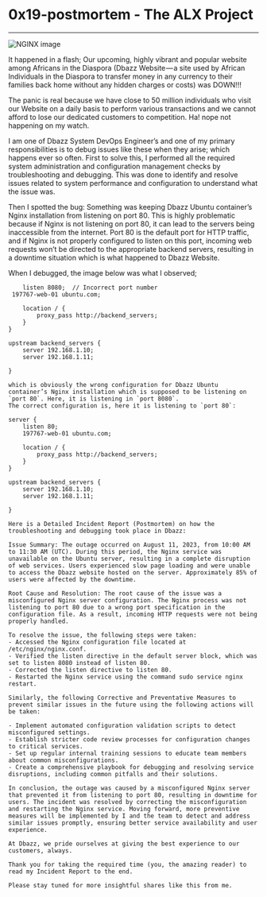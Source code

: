 # 0x19-postmortem - The ALX Project
--------------

![NGINX image](https://encrypted-tbn0.gstatic.com/images?q=tbn:ANd9GcSLP9iIfWr_njC9WzuVPJ1nHqDRbcmJVLfHQA&usqp=CAU)

It happened in a flash; Our upcoming, highly vibrant and popular website among Africans in the Diaspora (Dbazz Website — a site used by African Individuals in the Diaspora to transfer money in any currency to their families back home without any hidden charges or costs) was DOWN!!!

The panic is real because we have close to 50 million individuals who visit our Website on a daily basis to perform various transactions and we cannot afford to lose our dedicated customers to competition. Ha! nope not happening on my watch.

I am one of Dbazz System DevOps Engineer’s and one of my primary responsibilities is to debug issues like these when they arise; which happens ever so often. First to solve this, I performed all the required system administration and configuration management checks by troubleshooting and debugging. This was done to identify and resolve issues related to system performance and configuration to understand what the issue was.

Then I spotted the bug: Something was keeping Dbazz Ubuntu container’s Nginx installation from listening on port 80. This is highly problematic because if Nginx is not listening on port 80, it can lead to the servers being inaccessible from the internet. Port 80 is the default port for HTTP traffic, and if Nginx is not properly configured to listen on this port, incoming web requests won’t be directed to the appropriate backend servers, resulting in a downtime situation which is what happened to Dbazz Website.

When I debugged, the image below  was what I observed;

```server {
    listen 8080;  // Incorrect port number
 197767-web-01 ubuntu.com;

    location / {
        proxy_pass http://backend_servers;
    }
}

upstream backend_servers {
    server 192.168.1.10;
    server 192.168.1.11;

}

which is obviously the wrong configuration for Dbazz Ubuntu container’s Nginx installation which is supposed to be listening on `port 80`. Here, it is listening in `port 8080`.
The correct configuration is, here it is listening to `port 80`:

server {
    listen 80;
    197767-web-01 ubuntu.com;

    location / {
        proxy_pass http://backend_servers;
    }
}

upstream backend_servers {
    server 192.168.1.10;
    server 192.168.1.11;

}

Here is a Detailed Incident Report (Postmortem) on how the troubleshooting and debugging took place in Dbazz:

Issue Summary: The outage occurred on August 11, 2023, from 10:00 AM to 11:30 AM (UTC). During this period, the Nginx service was unavailable on the Ubuntu server, resulting in a complete disruption of web services. Users experienced slow page loading and were unable to access the Dbazz website hosted on the server. Approximately 85% of users were affected by the downtime.

Root Cause and Resolution: The root cause of the issue was a misconfigured Nginx server configuration. The Nginx process was not listening to port 80 due to a wrong port specification in the configuration file. As a result, incoming HTTP requests were not being properly handled.

To resolve the issue, the following steps were taken:
- Accessed the Nginx configuration file located at /etc/nginx/nginx.conf.
- Verified the listen directive in the default server block, which was set to listen 8080 instead of listen 80.
- Corrected the listen directive to listen 80.
- Restarted the Nginx service using the command sudo service nginx restart.

Similarly, the following Corrective and Preventative Measures to prevent similar issues in the future using the following actions will be taken:

- Implement automated configuration validation scripts to detect misconfigured settings.
- Establish stricter code review processes for configuration changes to critical services.
- Set up regular internal training sessions to educate team members about common misconfigurations.
- Create a comprehensive playbook for debugging and resolving service disruptions, including common pitfalls and their solutions.

In conclusion, the outage was caused by a misconfigured Nginx server that prevented it from listening to port 80, resulting in downtime for users. The incident was resolved by correcting the misconfiguration and restarting the Nginx service. Moving forward, more preventive measures will be implemented by I and the team to detect and address similar issues promptly, ensuring better service availability and user experience.

At Dbazz, we pride ourselves at giving the best experience to our customers, always.

Thank you for taking the required time (you, the amazing reader) to read my Incident Report to the end.

Please stay tuned for more insightful shares like this from me.
